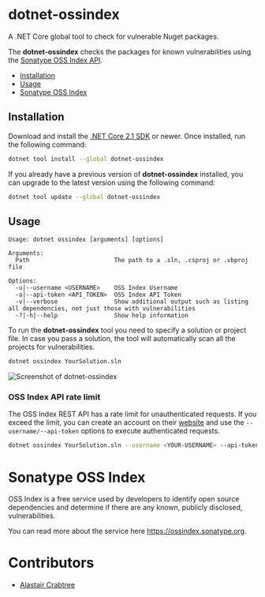 # dotnet-ossindex

A .NET Core global tool to check for vulnerable Nuget packages.

The **dotnet-ossindex** checks the packages for known vulnerabilities using the [Sonatype OSS Index API](#sonatype-oss-index).

- [Installation](#installation)
- [Usage](#usage)
- [Sonatype OSS Index](#sonatype-oss-index)

## Installation

Download and install the [.NET Core 2.1 SDK](https://www.microsoft.com/net/download) or newer. Once installed, run the following command:

```bash
dotnet tool install --global dotnet-ossindex
```

If you already have a previous version of **dotnet-ossindex** installed, you can upgrade to the latest version using the following command:

```bash
dotnet tool update --global dotnet-ossindex
```

## Usage

```text
Usage: dotnet ossindex [arguments] [options]

Arguments:
  Path                        The path to a .sln, .csproj or .vbproj file

Options:
  -u|--username <USERNAME>    OSS Index Username
  -a|--api-token <API_TOKEN>  OSS Index API Token
  -v|--verbose                Show additional output such as listing all dependencies, not just those with vulnerabilities
  -?|-h|--help                Show help information
```

To run the **dotnet-ossindex** tool you need to specify a solution or project file. In case you pass a solution, the tool will automatically scan all the projects for vulnerabilities.

```bash
dotnet ossindex YourSolution.sln
```

![Screenshot of dotnet-ossindex](screenshot.png)

### OSS Index API rate limit

The OSS Index REST API has a rate limit for unauthenticated requests. If you exceed the limit, you can create an account on their [website](https://ossindex.sonatype.org) and use the `--username/--api-token` options to execute authenticated requests.

```bash
dotnet ossindex YourSolution.sln --username <YOUR-USERNAME> --api-token <YOUR-API-TOKEN>
```

# Sonatype OSS Index

OSS Index is a free service used by developers to identify open source dependencies and determine if there are any known, publicly disclosed, vulnerabilities.

You can read more about the service here https://ossindex.sonatype.org.

# Contributors

- [Alastair Crabtree](https://github.com/alastairtree)
